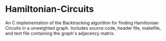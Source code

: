# Hamiltonian-Circuits
An C implementation of the Backtracking algorithm for finding Hamiltonian Circuits in a unweighted graph. Includes source code, header file, makefile, and text file containing the graph's adjacency matrix.
